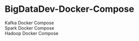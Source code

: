 # BigDataDev-Docker-Compose
Kafka Docker Compose</br>
Spark Docker Compose</br>
Hadoop Docker Compose</br>
